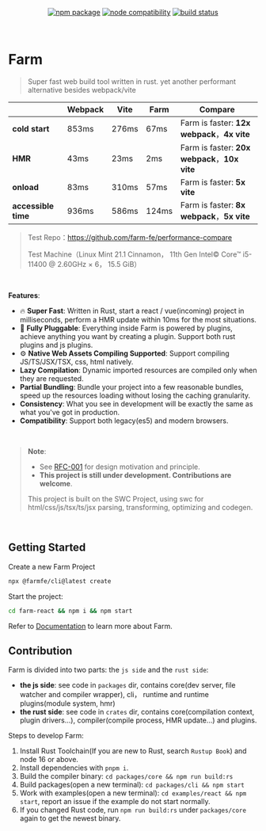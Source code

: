 <p align="center">
  <a href="https://npmjs.com/package/@farmfe/core"><img src="https://img.shields.io/npm/v/@farmfe/core.svg" alt="npm package"></a>
  <a href="https://nodejs.org/en/about/releases/"><img src="https://img.shields.io/node/v/@farmfe/core.svg" alt="node compatibility"></a>
  <a href="https://github.com/farm-fe/farm/actions/workflows/rust-test.yaml"><img src="https://github.com/farm-fe/farm/actions/workflows/rust-test.yaml/badge.svg" alt="build status"></a>
</p>
<br/>

# Farm

> Super fast web build tool written in rust. yet another performant alternative besides webpack/vite

|                     | Webpack | Vite  | Farm  | Compare                                       |
| ------------------- | ------- | ----- | ----- | --------------------------------------------- |
| **cold start**      | 853ms   | 276ms | 67ms  | Farm is faster: **12x webpack**，**4x vite**  |
| **HMR**             | 43ms    | 23ms  | 2ms   | Farm is faster: **20x webpack**，**10x vite** |
| **onload**          | 83ms    | 310ms | 57ms  | Farm is faster: **5x vite**                   |
| **accessible time** | 936ms   | 586ms | 124ms | Farm is faster: **8x webpack**，**5x vite**   |

> Test Repo：https://github.com/farm-fe/performance-compare
>
> Test Machine（Linux Mint 21.1 Cinnamon， 11th Gen Intel© Core™ i5-11400 @ 2.60GHz × 6， 15.5 GiB）

<br />

**Features**:

- 🔥 **Super Fast**: Written in Rust, start a react / vue(incoming) project in milliseconds, perform a HMR update within 10ms for the most situations.
- 🧰 **Fully Pluggable**: Everything inside Farm is powered by plugins, achieve anything you want by creating a plugin. Support both rust plugins and js plugins.
- ⚙️ **Native Web Assets Compiling Supported**: Support compiling JS/TS/JSX/TSX, css, html natively.
- **Lazy Compilation**: Dynamic imported resources are compiled only when they are requested.
- **Partial Bundling**: Bundle your project into a few reasonable bundles, speed up the resources loading without losing the caching granularity.
- **Consistency**: What you see in development will be exactly the same as what you've got in production.
- **Compatibility**: Support both legacy(es5) and modern browsers.

<br/>

> **Note**:
>
> - See [RFC-001](https://github.com/farm-fe/rfcs/blob/main/rfcs/001-core-architecture/rfc.md#motivation) for design motivation and principle.
> - **This project is still under development. Contributions are welcome**.
>
> This project is built on the SWC Project, using swc for html/css/js/tsx/ts/jsx parsing, transforming, optimizing and codegen.

<br/>

## Getting Started

Create a new Farm Project

```sh
npx @farmfe/cli@latest create
```

Start the project:

```sh
cd farm-react && npm i && npm start
```

Refer to [Documentation](https://farm-fe.github.io) to learn more about Farm.

## Contribution

Farm is divided into two parts: the `js side` and the `rust side`:

- **the js side**: see code in `packages` dir, contains core(dev server, file watcher and compiler wrapper), cli， runtime and runtime plugins(module system, hmr)
- **the rust side**: see code in `crates` dir, contains core(compilation context, plugin drivers...), compiler(compile process, HMR update...) and plugins.

Steps to develop Farm:

1. Install Rust Toolchain(If you are new to Rust, search `Rustup Book`) and node 16 or above.
2. Install dependencies with `pnpm i`.
3. Build the compiler binary: `cd packages/core && npm run build:rs`
4. Build packages(open a new terminal): `cd packages/cli && npm start`
5. Work with examples(open a new terminal): `cd examples/react && npm start`, report an issue if the example do not start normally.
6. If you changed Rust code, run `npm run build:rs` under `packages/core` again to get the newest binary.
